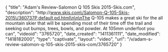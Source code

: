 {
    "title": "Adam's Review-Salomon Q 105 Skis 2015-Skis.com",
    "description": "http:\/\/www.skis.com\/Salomon-Q-105-Skis-2015\/360737P,default,pd.html\n\n\nThe Q-105 makes a great ski for the all mountain skier that will be spending most of their time off the trail and seeking out bumps, trees, bowls, and powder. At 105mm underfoot you can",
    "videoid": "3765720",
    "date_created": "1411361111",
    "date_modified": "1418182000",
    "type": "captivate",
    "layout": "video",
    "url": "\/v\/adam-s-review-salomon-q-105-skis-2015-skis-com\/3765720"
}